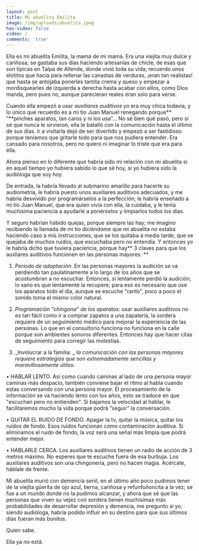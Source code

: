 ```yaml
---
layout: post
title: Mi abuelita Emilita
image: /img/uploads/abuelita.jpeg
has-video: false
video: /
comments: 'true'
---
```

Ella es mi abuelita Emilita, la mamá de mi mamá. Era una viejita muy dulce y cariñosa; se gastaba sus días haciendo artesanías de chicle, de esas que son típicas en Talpa de Allende, donde vivió toda su vida; recuerdo unos elotitos que hacía para rellenar las canastas de verduras, ¡eran tan realistas!  que hasta se antojaba ponerles tantita crema y queso y empezar a mordisquearles de izquierda a derecha  hasta acabar con ellos, como Dios manda, pero pues no, aunque parecieran reales eran solo para verse. 



Cuando ella empezó a usar _auxiliares auditivos_ yo era muy chica todavía, y lo único que recuerdo es a mi tío Juan Manuel renegando porque** “**pinches aparatos, tan caros y ni los usa”… No sé bien qué pasó, pero sí sé que nunca le sirvieron, ella le batalló con la comunicación hasta el último de sus días. Ir a visitarla dejó de ser divertido y empezó a ser fastidioso porque teníamos que gritarle todo para que nos pudiera entender. Era cansado para nosotros, pero no quiero ni imaginar lo triste que era para ella. 



Ahora pienso en lo diferente  que habría sido mi relación con mi abuelita si en aquel tiempo yo hubiera sabido lo que sé hoy, si yo hubiera sido la audióloga que soy hoy. 



De entrada, la habría llevado al submarino amarillo para hacerle su audiometría, le habría puesto unos auxiliares auditivos adecuados, y me habría desvivido por programárselos a la perfección;  le habría enseñado a mi tío Juan Manuel, que era quien vivía con ella, la cuidaba, y le tenía muchísima paciencia a ayudarle a ponérselos  y limpiarlos todos los días. 



Y seguro habrían habido quejas, porque siempre las hay;  me imagino recibiendo la llamada de mi tío diciéndome que mi abuelita no estaba haciendo caso a mis instrucciones, que se los quitaba a media tarde, que se quejaba de muchos ruidos, que escuchaba pero no entendía. Y entonces yo le habría dicho que tuviera paciencia, porque hay** 3 claves para que los auxliares auditivos funcionen en las personas mayores: **



1.	_Periodo de adaptación_. En las personas mayores la audición se va perdiendo tan paulatinamente a lo largo de los años que se acostumbran a no escuchar.  Entonces, si  lentamente perdió la audición, lo sano es que lentamente la recupere;  para eso es necesario que use los aparatos todo el día, aunque se escuche "rarito", poco a poco el sonido toma el mismo color natural. 



2.	_Programación “chingona” de los aparatos:_  usar auxiliares auditivos no es tan fácil como ir a comprar zapatos a una zapatería,  la sordera requiere de un seguimiento médico para mejorar la experiencia de las personas. Lo que en el consultorio funciona no funciona en la calle porque son ambientes sonoros diferentes. Entonces hay que hacer citas de seguimiento para corregir las molestias. 



3.	_Involucrar a la familia: _ _la comunicación con las personas mayores requiere estrategias que son extremadamente sencillas y maravillosamente útiles_: 



•	HABLAR LENTO. Así como cuando caminas al lado de una persona mayor caminas más despacio, también conviene bajar el ritmo al habla cuando estas conversando con una persona mayor. El procesamiento de la información se va haciendo lento con los años, esto se traduce en que "escuchan pero no entienden". Si bajamos la velocidad al hablar,  le facilitaremos mucho la vida porque podrá “seguir” la conversación. 



•	QUITAR EL RUIDO DE FONDO. Apagar la tv, quitar la música, quitar los ruidos de fondo. Esos ruidos funcionan como contaminación auditiva. Si eliminamos el ruido de fondo, la voz será una señal más limpia que podrá entender mejor.



•	HABLARLE CERCA. Los auxiliares auditivos tienen un radio de acción de 3 metros máximo. No esperes que te escuche fuera de esa burbuja. Los auxiliares auditivos son una chingoneria, pero no hacen magia. Acércate, háblale de frente. 







Mi abuelita murió con demencia senil, en el último año poco pudimos tener de la viejita güerita de ojo azul, tierna, cariñosa y refunfuñoncita a la vez;  se fue a un mundo donde no la pudimos alcanzar, y ahora que sé que las personas que viven su vejez con sordera tienen muchísimas más probabilidades de desarrollar depresión y demencia, me pregunto si yo, siendo audióloga,  habría podido influir en su destino para que sus últimos días fueran más bonitos. 



Quien sabe. 



Ella ya no está.

